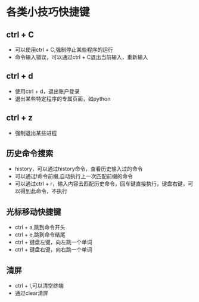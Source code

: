 # 各类小技巧快捷键


## ctrl + C

- 可以使用ctrl + C,强制停止某些程序的运行
- 命令输入错误，可以通过ctrl + C退出当前输入，重新输入

## ctrl + d

- 使用ctrl + d，退出账户登录
- 退出某些特定程序的专属页面，如python

## ctrl + z

- 强制退出某些进程

## 历史命令搜索

- history，可以通过history命令，查看历史输入过的命令
- 可以通过!命令前缀,自动执行上一次匹配前缀的命令
- 可以通过ctrl + r，输入内容去匹配历史命令，回车键直接执行，键盘右键，可以得到此命令，不执行

## 光标移动快捷键

- ctrl + a,跳到命令开头
- ctrl + e,跳到命令结尾
- ctrl + 键盘左键，向左跳一个单词
- ctrl + 键盘右键，向右跳一个单词

## 清屏
- ctrl + l,可以清空终端
- 通过clear清屏


